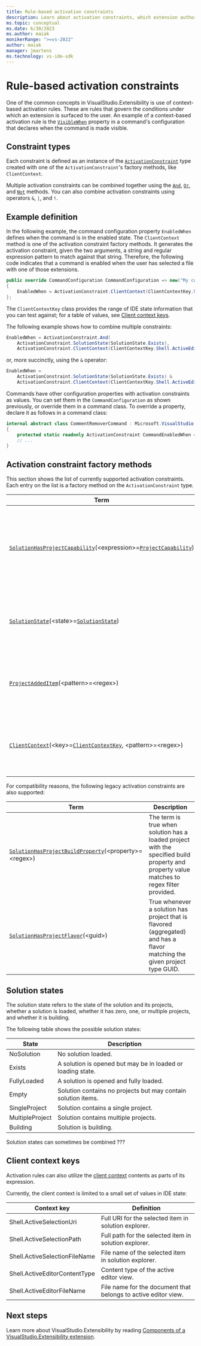 ```yaml
---
title: Rule-based activation constraints
description: Learn about activation constraints, which extension authors can use to control the conditions under which extensions surface in the IDE.
ms.topic: conceptual
ms.date: 6/30/2023
ms.author: maiak
monikerRange: ">=vs-2022"
author: maiak
manager: jmartens
ms.technology: vs-ide-sdk
---
```


# Rule-based activation constraints

One of the common concepts in VisualStudio.Extensibility is use of context-based activation rules. These are rules that govern the conditions under which an extension is surfaced to the user. An example of a context-based activation rule is the [`VisibleWhen`](https://github.com/microsoft/VSExtensibility/tree/main/docs/new-extensibility-model/api/Microsoft.VisualStudio.Extensibility.Contracts.md#P-Microsoft-VisualStudio-Extensibility-Commands-CommandConfiguration-VisibleWhen) property in a command's configuration that declares when the command is made visible.

## Constraint types

Each constraint is defined as an instance of the [`ActivationConstraint`](https://github.com/microsoft/VSExtensibility/tree/main/docs/new-extensibility-model/api/Microsoft.VisualStudio.Extensibility.Contracts.md#T-Microsoft-VisualStudio-Extensibility-ActivationConstraint) type created with one of the `ActivationConstraint`'s factory methods, like `ClientContext`.

Multiple activation constraints can be combined together using the [`And`](https://github.com/microsoft/VSExtensibility/tree/main/docs/new-extensibility-model/api/Microsoft.VisualStudio.Extensibility.Contracts.md#M-Microsoft-VisualStudio-Extensibility-ActivationConstraint-And-Microsoft-VisualStudio-Extensibility-ActivationConstraint[]-), [`Or`](https://github.com/microsoft/VSExtensibility/tree/main/docs/new-extensibility-model/api/Microsoft.VisualStudio.Extensibility.Contracts.md#M-Microsoft-VisualStudio-Extensibility-ActivationConstraint-Or-Microsoft-VisualStudio-Extensibility-ActivationConstraint[]-), and [`Not`](https://github.com/microsoft/VSExtensibility/tree/main/docs/new-extensibility-model/api/Microsoft.VisualStudio.Extensibility.Contracts.md#M-Microsoft-VisualStudio-Extensibility-ActivationConstraint-Not-Microsoft-VisualStudio-Extensibility-ActivationConstraint-) methods. You can also combine activation constraints using operators `&`, `|`, and `!`.

## Example definition

In the following example, the command configuration property `EnabledWhen` defines when the command is in the enabled state. The `ClientContext` method is one of the activation constraint factory methods. It generates the activation constraint, given the two arguments, a string and regular expression pattern to match against that string. Therefore, the following code indicates that a command is enabled when the user has selected a file with one of those extensions.

```csharp
public override CommandConfiguration CommandConfiguration => new("My command")
{
    EnabledWhen = ActivationConstraint.ClientContext(ClientContextKey.Shell.ActiveSelectionFileName, @"\.(jpg|jpeg|txt)$"),
};
```

The `ClientContextKey` class provides the range of IDE state information that you can test against; for a table of values, see [Client context keys](#client-context-keys).

The following example shows how to combine multiple constraints:

```csharp
EnabledWhen = ActivationConstraint.And(
    ActivationConstraint.SolutionState(SolutionState.Exists),
    ActivationConstraint.ClientContext(ClientContextKey.Shell.ActiveEditorFileName, @"\.(jpg|jpeg|txt)$")),
```

or, more succinctly, using the `&` operator:

```csharp
EnabledWhen =
    ActivationConstraint.SolutionState(SolutionState.Exists) &
    ActivationConstraint.ClientContext(ClientContextKey.Shell.ActiveEditorFileName, @"\.(jpg|jpeg|txt)$")),
```

Commands have other configuration properties with activation constraints as values. You can set them in the `CommandConfiguration` as shown previously, or override them in a command class. To override a property, declare it as follows in a command class:

```csharp
internal abstract class CommentRemoverCommand : Microsoft.VisualStudio.Extensibility.Commands.Command
{
	protected static readonly ActivationConstraint CommandEnabledWhen = ActivationConstraint.ClientContext(ClientContextKey.Shell.ActiveSelectionFileName, @"\.(cs|vb|fs)$");
    // ...
}
```

## Activation constraint factory methods

This section shows the list of currently supported activation constraints. Each entry on the list is a factory method on the `ActivationConstraint` type.

| Term | Description |
| -- | -- |
| [`SolutionHasProjectCapability`](https://github.com/microsoft/VSExtensibility/tree/main/docs/new-extensibility-model/api/Microsoft.VisualStudio.Extensibility.Contracts.md#M-Microsoft-VisualStudio-Extensibility-ActivationConstraint-SolutionHasProjectCapability-Microsoft-VisualStudio-Extensibility-ProjectCapability-)(\<expression>=[`ProjectCapability`](https://github.com/microsoft/VSExtensibility/tree/main/docs/new-extensibility-model/api/Microsoft.VisualStudio.Extensibility.Contracts.md#T-Microsoft-VisualStudio-Extensibility-ProjectCapability)) | True whenever solution has a project with capabilities matching the provided subexpression. An expression can be something like `VB | CSharp`. For more about project capabilities, see [Project query API overview](../project/project.md). |
| [`SolutionState`](https://github.com/microsoft/VSExtensibility/tree/main/docs/new-extensibility-model/api/Microsoft.VisualStudio.Extensibility.Contracts.md#M-Microsoft-VisualStudio-Extensibility-ActivationConstraint-SolutionState-Microsoft-VisualStudio-Extensibility-SolutionState-)(\<state>=[`SolutionState`](https://github.com/microsoft/VSExtensibility/tree/main/docs/new-extensibility-model/api/Microsoft.VisualStudio.Extensibility.Contracts.md#T-Microsoft-VisualStudio-Extensibility-SolutionState)) | True when solution state matches the provided value, see [solution states](#solution-states) for list of values. |
| [`ProjectAddedItem`](https://github.com/microsoft/VSExtensibility/tree/main/docs/new-extensibility-model/api/Microsoft.VisualStudio.Extensibility.Contracts.md#M-Microsoft-VisualStudio-Extensibility-ActivationConstraint-ProjectAddedItem-System-String-)(\<pattern>=\<regex>) | The term is true when a file matching the "pattern" is added to a project in the solution that is opened. |
| [`ClientContext`](https://github.com/microsoft/VSExtensibility/tree/main/docs/new-extensibility-model/api/Microsoft.VisualStudio.Extensibility.Contracts.md#M-Microsoft-VisualStudio-Extensibility-ActivationConstraint-ClientContext-Microsoft-VisualStudio-Extensibility-ClientContextKey,System-String-)(\<key>=[`ClientContextKey`](https://github.com/microsoft/VSExtensibility/tree/main/docs/new-extensibility-model/api/Microsoft.VisualStudio.Extensibility.Contracts.md#T-Microsoft-VisualStudio-Extensibility-ClientContextKey), \<pattern>=\<regex>) | True when the provided client context key matches to regular expression. See [client contexts](#client-contexts). |

For compatibility reasons, the following legacy activation constraints are also supported:

| Term | Description |
| -- | -- |
| [`SolutionHasProjectBuildProperty`](https://github.com/microsoft/VSExtensibility/tree/main/docs/new-extensibility-model/api/Microsoft.VisualStudio.Extensibility.Contracts.md#M-Microsoft-VisualStudio-Extensibility-ActivationConstraint-SolutionHasProjectBuildProperty-System-String,System-String-)(\<property>=\<regex>) | The term is true when solution has a loaded project with the specified build property and property value matches to regex filter provided. |
| [`SolutionHasProjectFlavor`](https://github.com/microsoft/VSExtensibility/tree/main/docs/new-extensibility-model/api/Microsoft.VisualStudio.Extensibility.Contracts.md#M-Microsoft-VisualStudio-Extensibility-ActivationConstraint-SolutionHasProjectFlavor-System-Guid-)(\<guid>) | True whenever a solution has project that is flavored (aggregated) and has a flavor matching the given project type GUID. |

## Solution states

The solution state refers to the state of the solution and its projects, whether a solution is loaded, whether it has zero, one, or multiple projects, and whether it is building.

The following table shows the possible solution states:

| State | Description |
| -- | -- |
| NoSolution | No solution loaded. |
| Exists | A solution is opened but may be in loaded or loading state. |
| FullyLoaded | A solution is opened and fully loaded. |
| Empty | Solution contains no projects but may contain solution items. |
| SingleProject | Solution contains a single project. |
| MultipleProject | Solution contains multiple projects. |
| Building | Solution is building. |

Solution states can sometimes be combined ???

## Client context keys

Activation rules can also utilize the [client context](extension-anatomy.md#client-context) contents as parts of its expression.

Currently, the client context is limited to a small set of values in IDE state:

| Context key | Definition |
| -- | -- |
| Shell.ActiveSelectionUri | Full URI for the selected item in solution explorer. |
| Shell.ActiveSelectionPath | Full path for the selected item in solution explorer. |
| Shell.ActiveSelectionFileName | File name of the selected item in solution explorer. |
| Shell.ActiveEditorContentType | Content type of the active editor view. |
| Shell.ActiveEditorFileName | File name for the document that belongs to active editor view. |

## Next steps

Learn more about VisualStudio.Extensibility by reading [Components of a VisualStudio.Extensibility extension](./extension-anatomy.md).
